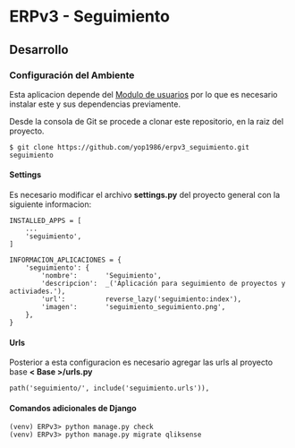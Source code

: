 # ERPv3 - Seguimiento

## Desarrollo

### Configuración del Ambiente

Esta aplicacion depende del [Modulo de usuarios](https://github.com/yop1986/erpv3_usuarios) 
por lo que es necesario instalar este y sus dependencias previamente.

Desde la consola de Git se procede a clonar este repositorio, en la raiz del 
proyecto.

    $ git clone https://github.com/yop1986/erpv3_seguimiento.git seguimiento

#### Settings

Es necesario modificar el archivo **settings.py** del proyecto general con la
siguiente informacion:

    INSTALLED_APPS = [
        ...
        'seguimiento',
    ]

    INFORMACION_APLICACIONES = {
        'seguimiento': {
            'nombre':       'Seguimiento',
            'descripcion':  _('Aplicación para seguimiento de proyectos y activiades.'),
            'url':          reverse_lazy('seguimiento:index'),
            'imagen':       'seguimiento_seguimiento.png',
        },
    }

#### Urls

Posterior a esta configuracion es necesario agregar las urls al proyecto base __< Base >/urls.py__

    path('seguimiento/', include('seguimiento.urls')),

#### Comandos adicionales de Django

    (venv) ERPv3> python manage.py check
    (venv) ERPv3> python manage.py migrate qliksense
